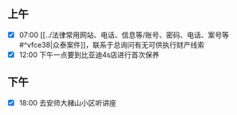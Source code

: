 ## 上午
- [x] 07:00 [[../法律常用网站、电话、信息等/账号、密码、电话、案号等#^vfce38|众泰案件]]，联系于总询问有无可供执行财产线索
- [x] 12:00 下午一点要到比亚迪4s店进行首次保养
## 下午
- [x] 18:00 去安师大赭山小区听讲座